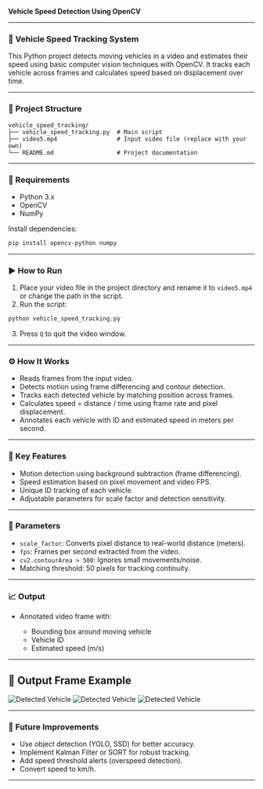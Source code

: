 **Vehicle Speed Detection Using OpenCV**

---

### 🚗 Vehicle Speed Tracking System

This Python project detects moving vehicles in a video and estimates their speed using basic computer vision techniques with OpenCV. It tracks each vehicle across frames and calculates speed based on displacement over time.

---

### 📂 Project Structure

```
vehicle_speed_tracking/
├── vehicle_speed_tracking.py  # Main script
├── video5.mp4                 # Input video file (replace with your own)
└── README.md                  # Project documentation
```

---

### 🔧 Requirements

* Python 3.x
* OpenCV
* NumPy

Install dependencies:

```bash
pip install opencv-python numpy
```

---

### ▶️ How to Run

1. Place your video file in the project directory and rename it to `video5.mp4` or change the path in the script.
2. Run the script:

```bash
python vehicle_speed_tracking.py
```

3. Press `Q` to quit the video window.

---

### ⚙️ How It Works

* Reads frames from the input video.
* Detects motion using frame differencing and contour detection.
* Tracks each detected vehicle by matching position across frames.
* Calculates speed = distance / time using frame rate and pixel displacement.
* Annotates each vehicle with ID and estimated speed in meters per second.

---

### 🧠 Key Features

* Motion detection using background subtraction (frame differencing).
* Speed estimation based on pixel movement and video FPS.
* Unique ID tracking of each vehicle.
* Adjustable parameters for scale factor and detection sensitivity.

---

### 📌 Parameters

* `scale_factor`: Converts pixel distance to real-world distance (meters).
* `fps`: Frames per second extracted from the video.
* `cv2.contourArea > 500`: Ignores small movements/noise.
* Matching threshold: 50 pixels for tracking continuity.

---

### 📈 Output

* Annotated video frame with:

  * Bounding box around moving vehicle
  * Vehicle ID
  * Estimated speed (m/s)

---
## 📸 Output Frame Example

![Detected Vehicle](images/s1.png)
![Detected Vehicle](images/s2.png)
![Detected Vehicle](images/s3.png)

---

### 🚀 Future Improvements

* Use object detection (YOLO, SSD) for better accuracy.
* Implement Kalman Filter or SORT for robust tracking.
* Add speed threshold alerts (overspeed detection).
* Convert speed to km/h.

---


